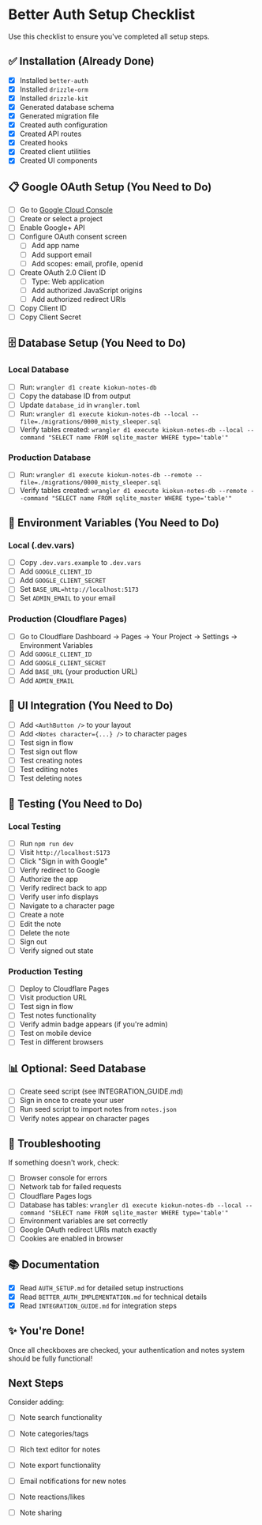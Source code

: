# Better Auth Setup Checklist

Use this checklist to ensure you've completed all setup steps.

## ✅ Installation (Already Done)

- [x] Installed `better-auth`
- [x] Installed `drizzle-orm`
- [x] Installed `drizzle-kit`
- [x] Generated database schema
- [x] Generated migration file
- [x] Created auth configuration
- [x] Created API routes
- [x] Created hooks
- [x] Created client utilities
- [x] Created UI components

## 📋 Google OAuth Setup (You Need to Do)

- [ ] Go to [Google Cloud Console](https://console.cloud.google.com/)
- [ ] Create or select a project
- [ ] Enable Google+ API
- [ ] Configure OAuth consent screen
  - [ ] Add app name
  - [ ] Add support email
  - [ ] Add scopes: email, profile, openid
- [ ] Create OAuth 2.0 Client ID
  - [ ] Type: Web application
  - [ ] Add authorized JavaScript origins
  - [ ] Add authorized redirect URIs
- [ ] Copy Client ID
- [ ] Copy Client Secret

## 🗄️ Database Setup (You Need to Do)

### Local Database

- [ ] Run: `wrangler d1 create kiokun-notes-db`
- [ ] Copy the database ID from output
- [ ] Update `database_id` in `wrangler.toml`
- [ ] Run: `wrangler d1 execute kiokun-notes-db --local --file=./migrations/0000_misty_sleeper.sql`
- [ ] Verify tables created: `wrangler d1 execute kiokun-notes-db --local --command "SELECT name FROM sqlite_master WHERE type='table'"`

### Production Database

- [ ] Run: `wrangler d1 execute kiokun-notes-db --remote --file=./migrations/0000_misty_sleeper.sql`
- [ ] Verify tables created: `wrangler d1 execute kiokun-notes-db --remote --command "SELECT name FROM sqlite_master WHERE type='table'"`

## 🔐 Environment Variables (You Need to Do)

### Local (.dev.vars)

- [ ] Copy `.dev.vars.example` to `.dev.vars`
- [ ] Add `GOOGLE_CLIENT_ID`
- [ ] Add `GOOGLE_CLIENT_SECRET`
- [ ] Set `BASE_URL=http://localhost:5173`
- [ ] Set `ADMIN_EMAIL` to your email

### Production (Cloudflare Pages)

- [ ] Go to Cloudflare Dashboard → Pages → Your Project → Settings → Environment Variables
- [ ] Add `GOOGLE_CLIENT_ID`
- [ ] Add `GOOGLE_CLIENT_SECRET`
- [ ] Add `BASE_URL` (your production URL)
- [ ] Add `ADMIN_EMAIL`

## 🎨 UI Integration (You Need to Do)

- [ ] Add `<AuthButton />` to your layout
- [ ] Add `<Notes character={...} />` to character pages
- [ ] Test sign in flow
- [ ] Test sign out flow
- [ ] Test creating notes
- [ ] Test editing notes
- [ ] Test deleting notes

## 🧪 Testing (You Need to Do)

### Local Testing

- [ ] Run `npm run dev`
- [ ] Visit `http://localhost:5173`
- [ ] Click "Sign in with Google"
- [ ] Verify redirect to Google
- [ ] Authorize the app
- [ ] Verify redirect back to app
- [ ] Verify user info displays
- [ ] Navigate to a character page
- [ ] Create a note
- [ ] Edit the note
- [ ] Delete the note
- [ ] Sign out
- [ ] Verify signed out state

### Production Testing

- [ ] Deploy to Cloudflare Pages
- [ ] Visit production URL
- [ ] Test sign in flow
- [ ] Test notes functionality
- [ ] Verify admin badge appears (if you're admin)
- [ ] Test on mobile device
- [ ] Test in different browsers

## 📊 Optional: Seed Database

- [ ] Create seed script (see INTEGRATION_GUIDE.md)
- [ ] Sign in once to create your user
- [ ] Run seed script to import notes from `notes.json`
- [ ] Verify notes appear on character pages

## 🐛 Troubleshooting

If something doesn't work, check:

- [ ] Browser console for errors
- [ ] Network tab for failed requests
- [ ] Cloudflare Pages logs
- [ ] Database has tables: `wrangler d1 execute kiokun-notes-db --local --command "SELECT name FROM sqlite_master WHERE type='table'"`
- [ ] Environment variables are set correctly
- [ ] Google OAuth redirect URIs match exactly
- [ ] Cookies are enabled in browser

## 📚 Documentation

- [x] Read `AUTH_SETUP.md` for detailed setup instructions
- [x] Read `BETTER_AUTH_IMPLEMENTATION.md` for technical details
- [x] Read `INTEGRATION_GUIDE.md` for integration steps

## ✨ You're Done!

Once all checkboxes are checked, your authentication and notes system should be fully functional!

## Next Steps

Consider adding:
- [ ] Note search functionality
- [ ] Note categories/tags
- [ ] Rich text editor for notes
- [ ] Note export functionality
- [ ] Email notifications for new notes
- [ ] Note reactions/likes
- [ ] Note sharing

